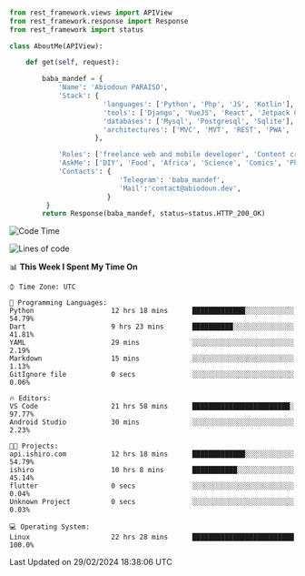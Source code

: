 ###
```python
from rest_framework.views import APIView
from rest_framework.response import Response
from rest_framework import status

class AboutMe(APIView):

    def get(self, request):

        baba_mandef = {
            'Name': 'Abiodoun PARAISO',
            'Stack': {
                       'languages': ['Python', 'Php', 'JS', 'Kotlin'],
                       'tools': ['Django', 'VueJS', 'React', 'Jetpack Compose'],
                       'databases': ['Mysql', 'Postgresql', 'Sqlite'],
                       'architectures': ['MVC', 'MVT', 'REST', 'PWA', 'SPA', 'MicroServices']
                     },

            'Roles': ['freelance web and mobile developer', 'Content creator', 'Teacher', 'Mentor'],
            'AskMe': ['DIY', 'Food', 'Africa', 'Science', 'Comics', 'Photography', 'Tech', 'Programming'],
            'Contacts': {
                           'Telegram': 'baba_mandef',
                           'Mail':'contact@abiodoun.dev',
                        }
         }
        return Response(baba_mandef, status=status.HTTP_200_OK)

```                    

<!--START_SECTION:waka-->
![Code Time](http://img.shields.io/badge/Code%20Time-963%20hrs%2043%20mins-blue)

![Lines of code](https://img.shields.io/badge/From%20Hello%20World%20I%27ve%20Written-267%20Thousand%20lines%20of%20code-blue)

📊 **This Week I Spent My Time On** 

```text
⌚︎ Time Zone: UTC

💬 Programming Languages: 
Python                   12 hrs 18 mins      █████████████░░░░░░░░░░░░   54.79% 
Dart                     9 hrs 23 mins       ██████████░░░░░░░░░░░░░░░   41.81% 
YAML                     29 mins             ░░░░░░░░░░░░░░░░░░░░░░░░░   2.19% 
Markdown                 15 mins             ░░░░░░░░░░░░░░░░░░░░░░░░░   1.13% 
GitIgnore file           0 secs              ░░░░░░░░░░░░░░░░░░░░░░░░░   0.06%

🔥 Editors: 
VS Code                  21 hrs 58 mins      ████████████████████████░   97.77% 
Android Studio           30 mins             ░░░░░░░░░░░░░░░░░░░░░░░░░   2.23%

🐱‍💻 Projects: 
api.ishiro.com           12 hrs 18 mins      █████████████░░░░░░░░░░░░   54.79% 
ishiro                   10 hrs 8 mins       ███████████░░░░░░░░░░░░░░   45.14% 
flutter                  0 secs              ░░░░░░░░░░░░░░░░░░░░░░░░░   0.04% 
Unknown Project          0 secs              ░░░░░░░░░░░░░░░░░░░░░░░░░   0.03%

💻 Operating System: 
Linux                    22 hrs 28 mins      █████████████████████████   100.0%

```


 Last Updated on 29/02/2024 18:38:06 UTC
<!--END_SECTION:waka-->
